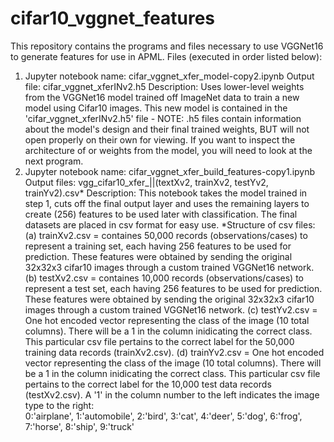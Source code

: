 # cifar10_vggnet_features
This repository contains the programs and files necessary to use VGGNet16 to generate features for use in APML.
Files (executed in order listed below):
1) Jupyter notebook name: cifar_vggnet_xfer_model-copy2.ipynb
   Output file: cifar_vggnet_xferINv2.h5
   Description: Uses lower-level weights from the VGGNet16 model trained off ImageNet data to train a new model using Cifar10 images. This new model is contained in the 'cifar_vggnet_xferINv2.h5' file - NOTE: .h5 files contain information about the model's design and their final trained weights, BUT will not open properly on their own for viewing. If you want to inspect the architecture of or weights from the model, you will need to look at the next program.
2) Jupyter notebook name: cifar_vggnet_xfer_build_features-copy1.ipynb
   Output files: vgg_cifar10_xfer_||(textXv2, trainXv2, testYv2, trainYv2).csv*
   Description: This notebook takes the model trained in step 1, cuts off the final output layer and uses the remaining layers to create (256) features to be used later with classification. The final datasets are placed in csv format for easy use.
   *Structure of csv files:
   (a) trainXv2.csv = containes 50,000 records (observations/cases) to represent a training set, each having 256 features to be used for prediction. These features were obtained by sending the original 32x32x3 cifar10 images through a custom trained VGGNet16 network.
   (b) testXv2.csv = containes 10,000 records (observations/cases) to represent a test set, each having 256 features to be used for prediction. These features were obtained by sending the original 32x32x3 cifar10 images through a custom trained VGGNet16 network. 
   (c) testYv2.csv = One hot encoded vector representing the class of the image (10 total columns). There will be a 1 in the column inidicating the correct class. This particular csv file pertains to the correct label for the 50,000 training data records (trainXv2.csv).
   (d) trainYv2.csv = One hot encoded vector representing the class of the image (10 total columns). There will be a 1 in the column inidicating the correct class. This particular csv file pertains to the correct label for the 10,000 test data records (testXv2.csv).
   A '1' in the column number to the left indicates the image type to the right:   
             0:'airplane',
             1:'automobile',
             2:'bird',
             3:'cat',
             4:'deer',
             5:'dog',
             6:'frog',
             7:'horse',
             8:'ship',
             9:'truck'  

